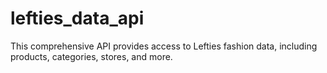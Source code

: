 # lefties_data_api
This comprehensive API provides access to Lefties fashion data, including products, categories, stores, and more.
